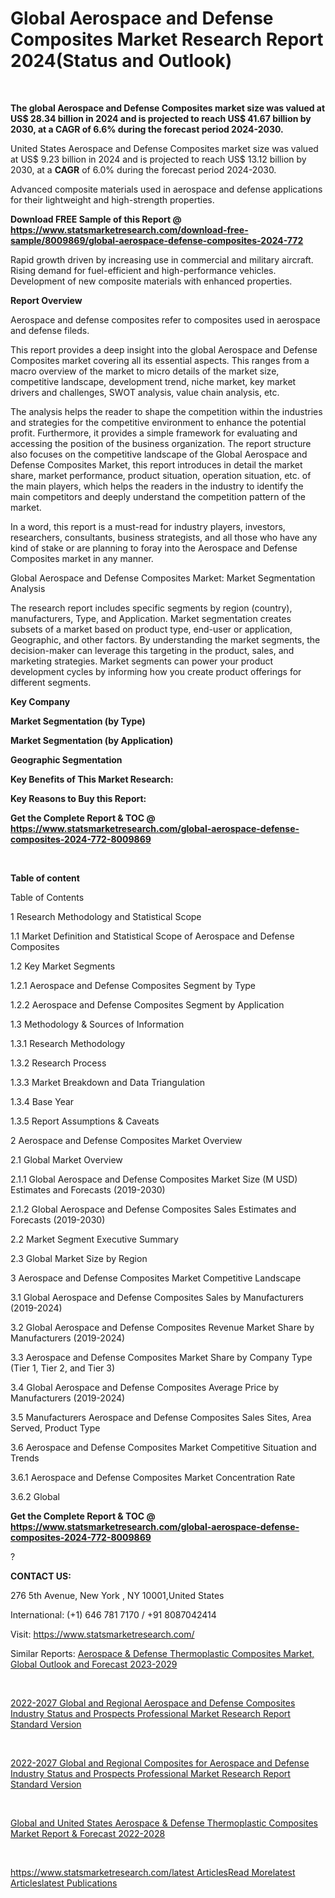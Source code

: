 <h1>Global Aerospace and Defense Composites Market Research Report 2024(Status and Outlook)</h1><br/><p><strong>The global Aerospace and Defense Composites market size was valued at US$ 28.34 billion in 2024 and is projected to reach US$ 41.67 billion by 2030, at a <strong>CAGR</strong> of 6.6% during the forecast period 2024-2030.</strong></p>
 
 
 
 <p>United States Aerospace and Defense Composites market size was valued at US$ 9.23 billion in 2024 and is projected to reach US$ 13.12 billion by 2030, at a <strong>CAGR</strong> of 6.0% during the forecast period 2024-2030.</p>
 
 
 
 <p>Advanced composite materials used in aerospace and defense applications for their lightweight and high-strength properties.</p>
 
 
 
 <p><strong>Download FREE Sample of this Report @ <a href="https://www.statsmarketresearch.com/download-free-sample/8009869/global-aerospace-defense-composites-2024-772">https://www.statsmarketresearch.com/download-free-sample/8009869/global-aerospace-defense-composites-2024-772</a></strong></p>
 
 
 
 <p>Rapid growth driven by increasing use in commercial and military aircraft. Rising demand for fuel-efficient and high-performance vehicles. Development of new composite materials with enhanced properties.</p>
 
 
 
 <p><strong>Report Overview</strong></p>
 
 
 
 <p>Aerospace and defense composites refer to composites used in aerospace and defense fileds.</p>
 
 
 
 <p>This report provides a deep insight into the global Aerospace and Defense Composites market covering all its essential aspects. This ranges from a macro overview of the market to micro details of the market size, competitive landscape, development trend, niche market, key market drivers and challenges, SWOT analysis, value chain analysis, etc.</p>
 
 
 
 <p>The analysis helps the reader to shape the competition within the industries and strategies for the competitive environment to enhance the potential profit. Furthermore, it provides a simple framework for evaluating and accessing the position of the business organization. The report structure also focuses on the competitive landscape of the Global Aerospace and Defense Composites Market, this report introduces in detail the market share, market performance, product situation, operation situation, etc. of the main players, which helps the readers in the industry to identify the main competitors and deeply understand the competition pattern of the market.</p>
 
 
 
 <p>In a word, this report is a must-read for industry players, investors, researchers, consultants, business strategists, and all those who have any kind of stake or are planning to foray into the Aerospace and Defense Composites market in any manner.</p>
 
 
 
 <p>Global Aerospace and Defense Composites Market: Market Segmentation Analysis</p>
 
 
 
 <p>The research report includes specific segments by region (country), manufacturers, Type, and Application. Market segmentation creates subsets of a market based on product type, end-user or application, Geographic, and other factors. By understanding the market segments, the decision-maker can leverage this targeting in the product, sales, and marketing strategies. Market segments can power your product development cycles by informing how you create product offerings for different segments.</p>
 
 
 
 <p><strong>Key Company</strong></p>
 
 
 
 <p><strong>Market Segmentation (by Type)</strong></p>
 
 
 
 <p><strong>Market Segmentation (<strong>by Application</strong>)</strong></p>
 
 
 
 <p><strong>Geographic Segmentation</strong></p>
 
 
 
 <p><strong>Key Benefits of This Market Research:</strong></p>
 
 
 
 <p><strong>Key <strong>Reasons to Buy</strong> this Report:</strong></p>
 
 
 
 <div><b>Get the Complete Report & TOC @ <a href="https://www.statsmarketresearch.com/global-aerospace-defense-composites-2024-772-8009869">https://www.statsmarketresearch.com/global-aerospace-defense-composites-2024-772-8009869</a></b></div>
 
 
 
 <p><br />
 
 <b>Table of content</b></p>
 
 
 
 <p>Table of Contents<br />
 
 1 Research Methodology and Statistical Scope<br />
 
 1.1 Market Definition and Statistical Scope of Aerospace and Defense Composites<br />
 
 1.2 Key Market Segments<br />
 
 1.2.1 Aerospace and Defense Composites Segment by Type<br />
 
 1.2.2 Aerospace and Defense Composites Segment by Application<br />
 
 1.3 Methodology & Sources of Information<br />
 
 1.3.1 Research Methodology<br />
 
 1.3.2 Research Process<br />
 
 1.3.3 Market Breakdown and Data Triangulation<br />
 
 1.3.4 Base Year<br />
 
 1.3.5 Report Assumptions & Caveats<br />
 
 2 Aerospace and Defense Composites Market Overview<br />
 
 2.1 Global Market Overview<br />
 
 2.1.1 Global Aerospace and Defense Composites Market Size (M USD) Estimates and Forecasts (2019-2030)<br />
 
 2.1.2 Global Aerospace and Defense Composites Sales Estimates and Forecasts (2019-2030)<br />
 
 2.2 Market Segment Executive Summary<br />
 
 2.3 Global Market Size by Region<br />
 
 3 Aerospace and Defense Composites Market Competitive Landscape<br />
 
 3.1 Global Aerospace and Defense Composites Sales by Manufacturers (2019-2024)<br />
 
 3.2 Global Aerospace and Defense Composites Revenue Market Share by Manufacturers (2019-2024)<br />
 
 3.3 Aerospace and Defense Composites Market Share by Company Type (Tier 1, Tier 2, and Tier 3)<br />
 
 3.4 Global Aerospace and Defense Composites Average Price by Manufacturers (2019-2024)<br />
 
 3.5 Manufacturers Aerospace and Defense Composites Sales Sites, Area Served, Product Type<br />
 
 3.6 Aerospace and Defense Composites Market Competitive Situation and Trends<br />
 
 3.6.1 Aerospace and Defense Composites Market Concentration Rate<br />
 
 3.6.2 Global</p>
 
 
 
 <div><b>Get the Complete Report & TOC @ <a href="https://www.statsmarketresearch.com/global-aerospace-defense-composites-2024-772-8009869">https://www.statsmarketresearch.com/global-aerospace-defense-composites-2024-772-8009869</a></b></div>
 
 
 
 <p>? </p>
 
 
 
 <p><b>CONTACT US:</b><br />
 
 276 5th Avenue, New York , NY 10001,United States<br />
 
 International: (+1) 646 781 7170 / +91 8087042414<br />
 
 Visit: <a href="https://www.statsmarketresearch.com/">https://www.statsmarketresearch.com/</a><br />
 
 Similar Reports: <a href="https://www.statsmarketresearch.com/global-aerospace-defense-composites-2024-772-8009869">Aerospace & Defense Thermoplastic Composites Market, Global Outlook and Forecast 2023-2029</a><br />
 
 <br />
 
 <a href="https://www.statsmarketresearch.com/global-aerospace-defense-composites-2024-772-8009869">2022-2027 Global and Regional Aerospace and Defense Composites Industry Status and Prospects Professional Market Research Report Standard Version</a><br />
 
 <br />
 
 <a href="https://www.statsmarketresearch.com/global-aerospace-defense-composites-2024-772-8009869">2022-2027 Global and Regional Composites for Aerospace and Defense Industry Status and Prospects Professional Market Research Report Standard Version</a><br />
 
 <br />
 
 <a href="https://www.statsmarketresearch.com/global-aerospace-defense-composites-2024-772-8009869">Global and United States Aerospace & Defense Thermoplastic Composites Market Report & Forecast 2022-2028</a><br />
 
 <br />
 
 <a href="https://gyeongbokgung.com">https://www.statsmarketresearch.com/</a><a href="https://hallyeomaritime.com">latest Articles</a><a href="https://jingwansa.com">Read More</a><a href="https://nguoiviet.jp/">latest Articles</a><a href="https://www.intelmarketresearch.com/">latest Publications</a></p>